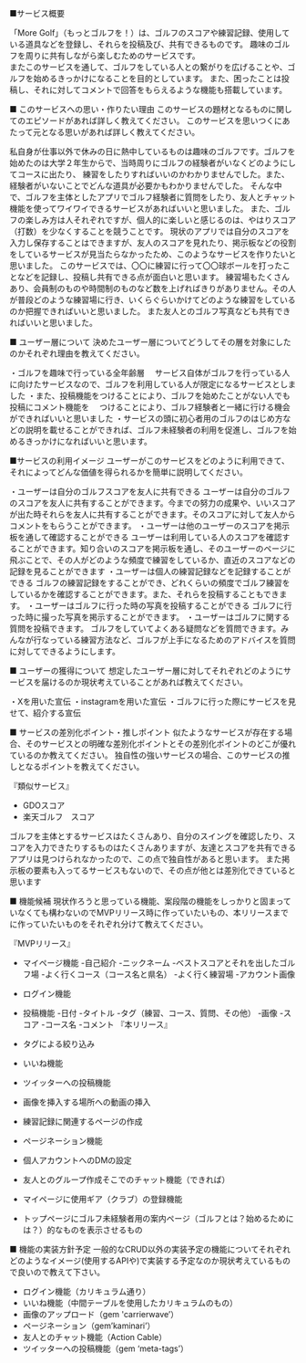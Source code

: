 ■サービス概要

「More Golf」（もっとゴルフを！）は、ゴルフのスコアや練習記録、使用している道具などを登録し、それらを投稿及び、共有できるものです。
趣味のゴルフを周りに共有しながら楽しむためのサービスです。　　　　　　　　　　　　　　　　
またこのサービスを通して、ゴルフをしている人との繋がりを広げることや、ゴルフを始めるきっかけになることを目的としています。
また、困ったことは投稿し、それに対してコメントで回答をもらえるような機能も搭載しています。

■ このサービスへの思い・作りたい理由
このサービスの題材となるものに関してのエピソードがあれば詳しく教えてください。
このサービスを思いつくにあたって元となる思いがあれば詳しく教えてください。　

私自身が仕事以外で休みの日に熱中しているものは趣味のゴルフです。ゴルフを始めたのは大学２年生からで、当時周りにゴルフの経験者がいなくどのようにしてコースに出たり、
練習をしたりすればいいのかわかりませんでした。また、経験者がいないことでどんな道具が必要かもわかりませんでした。
そんな中で、ゴルフを主体としたアプリでゴルフ経験者に質問をしたり、友人とチャット機能を使ってワイワイできるサービスがあればいいと思いました。
また、ゴルフの楽しみ方は人それぞれですが、個人的に楽しいと感じるのは、やはりスコア（打数）を少なくすることを競うことです。
現状のアプリでは自分のスコアを入力し保存することはできますが、友人のスコアを見れたり、掲示板などの役割をしているサービスが見当たらなかったため、このようなサービスを作りたいと思いました。
このサービスでは、〇〇に練習に行って〇〇球ボールを打ったことなどを記録し、投稿し共有できる点が面白いと思います。
練習場もたくさんあり、会員制のものや時間制のものなど数を上げればきりがありません。その人が普段どのような練習場に行き、いくらぐらいかけてどのような練習をしているのか把握できればいいと思いました。
また友人とのゴルフ写真なども共有できればいいと思いました。

■ ユーザー層について
決めたユーザー層についてどうしてその層を対象にしたのかそれぞれ理由を教えてください。

・ゴルフを趣味で行っている全年齢層
　サービス自体がゴルフを行っている人に向けたサービスなので、ゴルフを利用している人が限定になるサービスとしました
・また、投稿機能をつけることにより、ゴルフを始めたことがない人でも投稿にコメント機能を
　つけることにより、ゴルフ経験者と一緒に行ける機会ができればいいと思いました
・サービスの頭に初心者用のゴルフのはじめ方などの説明を載せることができれば、ゴルフ未経験者の利用を促進し、ゴルフを始めるきっかけになればいいと思います。

■サービスの利用イメージ
ユーザーがこのサービスをどのように利用できて、それによってどんな価値を得られるかを簡単に説明してください。

・ユーザーは自分のゴルフスコアを友人に共有できる
ユーザーは自分のゴルフのスコアを友人に共有することができます。今までの努力の成果や、いいスコアが出た時それらを友人に共有することができます。そのスコアに対して友人からコメントをもらうことができます。
・ユーザーは他のユーザーのスコアを掲示板を通して確認することができる
ユーザーは利用している人のスコアを確認することができます。知り合いのスコアを掲示板を通し、そのユーザーのページに飛ぶことで、その人がどのような頻度で練習をしているか、直近のスコアなどの記録を見ることができます
・ユーザーは個人の練習記録などを記録することができる
ゴルフの練習記録をすることができ、どれくらいの頻度でゴルフ練習をしているかを確認することができます。また、それらを投稿することもできます。
・ユーザーはゴルフに行った時の写真を投稿することができる
ゴルフに行った時に撮った写真を掲示することができます。
・ユーザーはゴルフに関する質問を投稿できます。
ゴルフをしていてよくある疑問などを質問できます。みんなが行なっている練習方法など、ゴルフが上手になるためのアドバイスを質問に対してできるようにします。

■ ユーザーの獲得について
想定したユーザー層に対してそれぞれどのようにサービスを届けるのか現状考えていることがあれば教えてください。

・Xを用いた宣伝
・instagramを用いた宣伝
・ゴルフに行った際にサービスを見せて、紹介する宣伝

■ サービスの差別化ポイント・推しポイント
似たようなサービスが存在する場合、そのサービスとの明確な差別化ポイントとその差別化ポイントのどこが優れているのか教えてください。
独自性の強いサービスの場合、このサービスの推しとなるポイントを教えてください。

『類似サービス』

- GDOスコア
- 楽天ゴルフ　スコア

ゴルフを主体とするサービスはたくさんあり、自分のスイングを確認したり、スコアを入力できたりするものはたくさんありますが、友達とスコアを共有できるアプリは見つけられなかったので、この点で独自性があると思います。
また掲示板の要素も入ってるサービスもないので、その点が他とは差別化できていると思います

■ 機能候補
現状作ろうと思っている機能、案段階の機能をしっかりと固まっていなくても構わないのでMVPリリース時に作っていたいもの、本リリースまでに作っていたいものをそれぞれ分けて教えてください。

『MVPリリース』

- マイページ機能
-自己紹介
-ニックネーム
-ベストスコアとそれを出したゴルフ場
-よく行くコース（コース名と県名）
-よく行く練習場
-アカウント画像
- ログイン機能
- 投稿機能
-日付
-タイトル
-タグ（練習、コース、質問、その他）
-画像
-スコア
-コース名
-コメント
『本リリース』

- タグによる絞り込み
- いいね機能
- ツイッターへの投稿機能
- 画像を挿入する場所への動画の挿入
- 練習記録に関連するページの作成
- ページネーション機能
- 個人アカウントへのDMの設定
- 友人とのグループ作成そこでのチャット機能（できれば）
- マイページに使用ギア（クラブ）の登録機能
- トップページにゴルフ未経験者用の案内ページ（ゴルフとは？始めるためには？）的なものを表示させるもの

■ 機能の実装方針予定
一般的なCRUD以外の実装予定の機能についてそれぞれどのようなイメージ(使用するAPIや)で実装する予定なのか現状考えているもので良いので教えて下さい。

- ログイン機能（カリキュラム通り）
- いいね機能（中間テーブルを使用したカリキュラムのもの）
- 画像のアップロード（gem 'carrierwave’）
- ページネーション（gem’kaminari’）
- 友人とのチャット機能（Action Cable）
- ツイッターへの投稿機能（gem ‘meta-tags’）